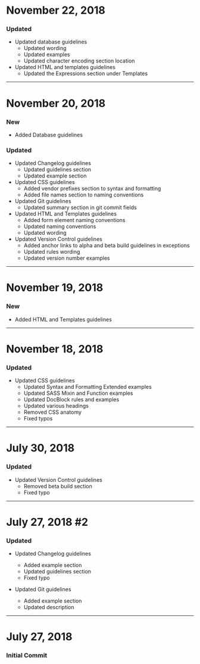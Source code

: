 # November 22, 2018

### Updated
- Updated database guidelines
    - Updated wording
    - Updated examples
    - Updated character encoding section location
- Updated HTML and templates guidelines
    - Updated the Expressions section under Templates


-----


# November 20, 2018

### New
- Added Database guidelines

### Updated
- Updated Changelog guidelines
    - Updated guidelines section
    - Updated example section
- Updated CSS guidelines
    - Added vendor prefixes section to syntax and formatting
    - Added file names section to naming conventions
- Updated Git guidelines
    - Updated summary section in git commit fields
- Updated HTML and Templates guidelines
    - Added form element naming conventions
    - Updated naming conventions
    - Updated wording
- Updated Version Control guidelines
    - Added anchor links to alpha and beta build guidelines in exceptions
    - Updated rules wording
    - Updated version number examples


-----


# November 19, 2018

### New
- Added HTML and Templates guidelines


-----


# November 18, 2018

### Updated
- Updated CSS guidelines
    - Updated Syntax and Formatting Extended examples
    - Updated SASS Mixin and Function examples
    - Updated DocBlock rules and examples
    - Updated various headings
    - Removed CSS anatomy
    - Fixed typos


-----


# July 30, 2018

### Updated
- Updated Version Control guidelines
    - Removed beta build section
    - Fixed typo


-----


# July 27, 2018 #2

### Updated
- Updated Changelog guidelines
    - Added example section
    - Updated guidelines section
    - Fixed typo

- Updated Git guidelines
    - Added example section
    - Updated description


-----


# July 27, 2018

### Initial Commit
